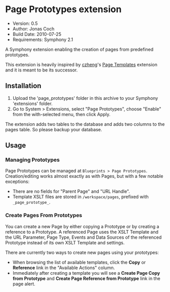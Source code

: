 # Page Prototypes extension

- Version: 0.5
- Author: Jonas Coch
- Build Date: 2010-07-25
- Requirements: Symphony 2.1

A Symphony extension enabling the creation of pages from predefined prototypes.

This extension is heavily inspired by [czheng](http://symphony-cms.com/get-involved/member/czheng/)'s [Page Templates](http://symphony-cms.com/download/extensions/view/22943/) extension and it is meant to be its successor.

## Installation

1. Upload the 'page_prototypes' folder in this archive to your Symphony 'extensions' folder.
2. Go to System > Extensions, select "Page Prototypes", choose "Enable" from the with-selected menu, then click Apply.

The extension adds two tables to the database and adds two columns to the pages table. So please backup your database.

## Usage

### Managing Prototypes

Page Prototypes can be managed at `Blueprints > Page Prototypes`. Creation/editing works almost exactly as with Pages, but with a few notable exceptions:

- There are no fields for "Parent Page" and "URL Handle".
- Template XSLT files are stored in `/workspace/pages`, prefixed with `_page_prototype_`.

### Create Pages From Prototypes

You can create a new Page by either copying a Prototype or by creating a reference to a Prototype. A referenced Page uses the XSLT Template and the URL Parameter, Page Type, Events and Data Sources of the referenced Prototype instead of its own XSLT Template and settings.

There are currently two ways to create new pages using your prototypes:

- When browsing the list of available templates, click the **Copy** or **Reference** link in the "Available Actions" column.
- Immediately after creating a template you will see a **Create Page Copy from Prototype** and **Create Page Reference from Prototype** link in the page alert.
